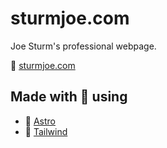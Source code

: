 # sturmjoe.com

Joe Sturm's professional webpage.

🔗 [sturmjoe.com](https://sturmjoe.com)

## Made with 💖 using

- 🚀 [Astro](https://astro.build/)
- 🚀 [Tailwind](https://tailwindcss.com/)
